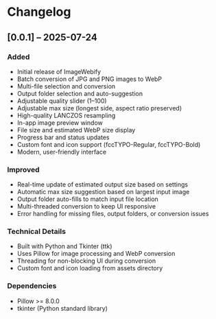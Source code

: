 # Changelog

## [0.0.1] – 2025-07-24

### Added
- Initial release of ImageWebify
- Batch conversion of JPG and PNG images to WebP
- Multi-file selection and conversion
- Output folder selection and auto-suggestion
- Adjustable quality slider (1–100)
- Adjustable max size (longest side, aspect ratio preserved)
- High-quality LANCZOS resampling
- In-app image preview window
- File size and estimated WebP size display
- Progress bar and status updates
- Custom font and icon support (fccTYPO-Regular, fccTYPO-Bold)
- Modern, user-friendly interface

### Improved
- Real-time update of estimated output size based on settings
- Automatic max size suggestion based on largest input image
- Output folder auto-fills to match input file location
- Multi-threaded conversion to keep UI responsive
- Error handling for missing files, output folders, or conversion issues

### Technical Details
- Built with Python and Tkinter (ttk)
- Uses Pillow for image processing and WebP conversion
- Threading for non-blocking UI during conversion
- Custom font and icon loading from assets directory

### Dependencies
- Pillow >= 8.0.0
- tkinter (Python standard library) 